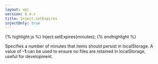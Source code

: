 ```yaml
---
layout: api
version: 0.4.x
title: Inject.setExpires
injectOnly: true
---
```


{% highlight js %}
Inject.setExpires(minutes);
{% endhighlight %}

Specifies a number of minutes that items should persist in localStorage. A value of **-1** can be used to ensure no files are retained in localStorage, useful for development.